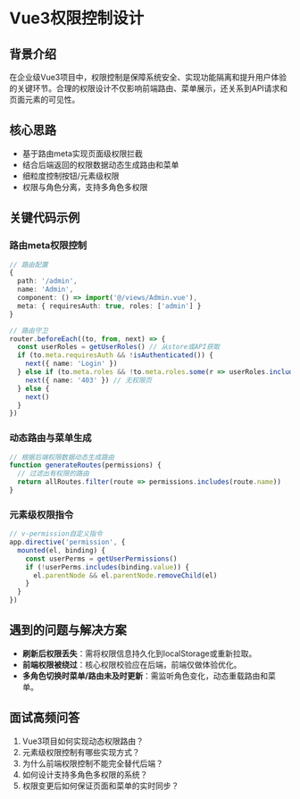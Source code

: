 # Vue3权限控制设计

## 背景介绍
在企业级Vue3项目中，权限控制是保障系统安全、实现功能隔离和提升用户体验的关键环节。合理的权限设计不仅影响前端路由、菜单展示，还关系到API请求和页面元素的可见性。

## 核心思路
- 基于路由meta实现页面级权限拦截
- 结合后端返回的权限数据动态生成路由和菜单
- 细粒度控制按钮/元素级权限
- 权限与角色分离，支持多角色多权限

## 关键代码示例
### 路由meta权限控制
```typescript
// 路由配置
{
  path: '/admin',
  name: 'Admin',
  component: () => import('@/views/Admin.vue'),
  meta: { requiresAuth: true, roles: ['admin'] }
}

// 路由守卫
router.beforeEach((to, from, next) => {
  const userRoles = getUserRoles() // 从store或API获取
  if (to.meta.requiresAuth && !isAuthenticated()) {
    next({ name: 'Login' })
  } else if (to.meta.roles && !to.meta.roles.some(r => userRoles.includes(r))) {
    next({ name: '403' }) // 无权限页
  } else {
    next()
  }
})
```

### 动态路由与菜单生成
```typescript
// 根据后端权限数据动态生成路由
function generateRoutes(permissions) {
  // 过滤出有权限的路由
  return allRoutes.filter(route => permissions.includes(route.name))
}
```

### 元素级权限指令
```typescript
// v-permission自定义指令
app.directive('permission', {
  mounted(el, binding) {
    const userPerms = getUserPermissions()
    if (!userPerms.includes(binding.value)) {
      el.parentNode && el.parentNode.removeChild(el)
    }
  }
})
```

## 遇到的问题与解决方案
- **刷新后权限丢失**：需将权限信息持久化到localStorage或重新拉取。
- **前端权限被绕过**：核心权限校验应在后端，前端仅做体验优化。
- **多角色切换时菜单/路由未及时更新**：需监听角色变化，动态重载路由和菜单。

## 面试高频问答
1. Vue3项目如何实现动态权限路由？
2. 元素级权限控制有哪些实现方式？
3. 为什么前端权限控制不能完全替代后端？
4. 如何设计支持多角色多权限的系统？
5. 权限变更后如何保证页面和菜单的实时同步？